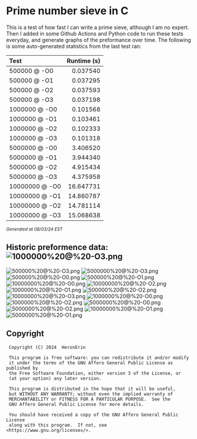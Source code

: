 # Prime number sieve in C

This is a test of how fast I can write a prime sieve, although I am no expert. Then I added in some Github Actions and Python code to run these tests everyday, and generate graphs of the preformance over time.
The following is some auto-generated statistics from the last test ran:

| Test          | Runtime (s)   |
| :---          |          ---: |
|500000 @ -O0|0.037540|
|500000 @ -O1|0.037295|
|500000 @ -O2|0.037593|
|500000 @ -O3|0.037198|
|1000000 @ -O0|0.101568|
|1000000 @ -O1|0.103461|
|1000000 @ -O2|0.102333|
|1000000 @ -O3|0.101318|
|5000000 @ -O0|3.406520|
|5000000 @ -O1|3.944340|
|5000000 @ -O2|4.915434|
|5000000 @ -O3|4.375958|
|10000000 @ -O0|16.647731|
|10000000 @ -O1|14.860787|
|10000000 @ -O2|14.781114|
|10000000 @ -O3|15.068638|

<sup><i>Generated at 08/03/24 EST</i></sup>
## Historic preformence data:![1000000%20@%20-O3.png](imgs/1000000%20@%20-O3.png)
![500000%20@%20-O3.png](imgs/500000%20@%20-O3.png)
![5000000%20@%20-O3.png](imgs/5000000%20@%20-O3.png)
![500000%20@%20-O0.png](imgs/500000%20@%20-O0.png)
![500000%20@%20-O1.png](imgs/500000%20@%20-O1.png)
![10000000%20@%20-O0.png](imgs/10000000%20@%20-O0.png)
![10000000%20@%20-O2.png](imgs/10000000%20@%20-O2.png)
![1000000%20@%20-O1.png](imgs/1000000%20@%20-O1.png)
![500000%20@%20-O2.png](imgs/500000%20@%20-O2.png)
![10000000%20@%20-O3.png](imgs/10000000%20@%20-O3.png)
![1000000%20@%20-O0.png](imgs/1000000%20@%20-O0.png)
![1000000%20@%20-O2.png](imgs/1000000%20@%20-O2.png)
![5000000%20@%20-O0.png](imgs/5000000%20@%20-O0.png)
![5000000%20@%20-O2.png](imgs/5000000%20@%20-O2.png)
![10000000%20@%20-O1.png](imgs/10000000%20@%20-O1.png)
![5000000%20@%20-O1.png](imgs/5000000%20@%20-O1.png)


## Copyright
```
 Copyright (C) 2024  HeronErin

 This program is free software: you can redistribute it and/or modify
 it under the terms of the GNU Affero General Public License as published by
 the Free Software Foundation, either version 3 of the License, or
 (at your option) any later version.

 This program is distributed in the hope that it will be useful,
 but WITHOUT ANY WARRANTY; without even the implied warranty of
 MERCHANTABILITY or FITNESS FOR A PARTICULAR PURPOSE.  See the
 GNU Affero General Public License for more details.

 You should have received a copy of the GNU Affero General Public License
 along with this program.  If not, see <https://www.gnu.org/licenses/>.
```